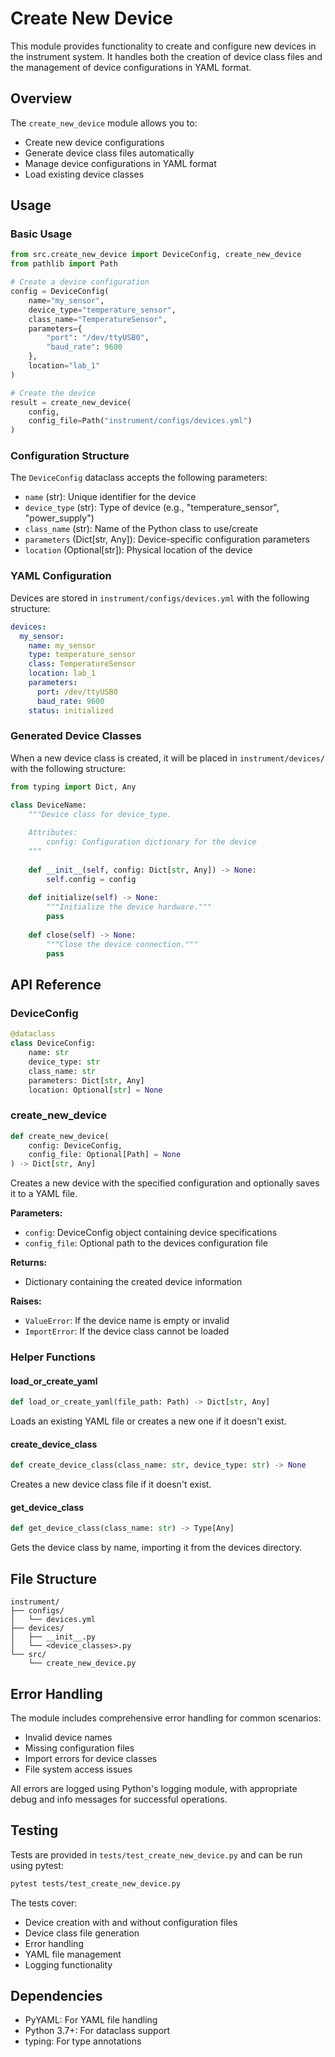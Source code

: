 # Create New Device

This module provides functionality to create and configure new devices in the instrument system. It handles both the creation of device class files and the management of device configurations in YAML format.

## Overview

The `create_new_device` module allows you to:
- Create new device configurations
- Generate device class files automatically
- Manage device configurations in YAML format
- Load existing device classes

## Usage

### Basic Usage

```python
from src.create_new_device import DeviceConfig, create_new_device
from pathlib import Path

# Create a device configuration
config = DeviceConfig(
    name="my_sensor",
    device_type="temperature_sensor",
    class_name="TemperatureSensor",
    parameters={
        "port": "/dev/ttyUSB0",
        "baud_rate": 9600
    },
    location="lab_1"
)

# Create the device
result = create_new_device(
    config,
    config_file=Path("instrument/configs/devices.yml")
)
```

### Configuration Structure

The `DeviceConfig` dataclass accepts the following parameters:

- `name` (str): Unique identifier for the device
- `device_type` (str): Type of device (e.g., "temperature_sensor", "power_supply")
- `class_name` (str): Name of the Python class to use/create
- `parameters` (Dict[str, Any]): Device-specific configuration parameters
- `location` (Optional[str]): Physical location of the device

### YAML Configuration

Devices are stored in `instrument/configs/devices.yml` with the following structure:

```yaml
devices:
  my_sensor:
    name: my_sensor
    type: temperature_sensor
    class: TemperatureSensor
    location: lab_1
    parameters:
      port: /dev/ttyUSB0
      baud_rate: 9600
    status: initialized
```

### Generated Device Classes

When a new device class is created, it will be placed in `instrument/devices/` with the following structure:

```python
from typing import Dict, Any

class DeviceName:
    """Device class for device_type.
    
    Attributes:
        config: Configuration dictionary for the device
    """
    
    def __init__(self, config: Dict[str, Any]) -> None:
        self.config = config
        
    def initialize(self) -> None:
        """Initialize the device hardware."""
        pass
        
    def close(self) -> None:
        """Close the device connection."""
        pass
```

## API Reference

### DeviceConfig

```python
@dataclass
class DeviceConfig:
    name: str
    device_type: str
    class_name: str
    parameters: Dict[str, Any]
    location: Optional[str] = None
```

### create_new_device

```python
def create_new_device(
    config: DeviceConfig,
    config_file: Optional[Path] = None
) -> Dict[str, Any]
```

Creates a new device with the specified configuration and optionally saves it to a YAML file.

**Parameters:**
- `config`: DeviceConfig object containing device specifications
- `config_file`: Optional path to the devices configuration file

**Returns:**
- Dictionary containing the created device information

**Raises:**
- `ValueError`: If the device name is empty or invalid
- `ImportError`: If the device class cannot be loaded

### Helper Functions

#### load_or_create_yaml
```python
def load_or_create_yaml(file_path: Path) -> Dict[str, Any]
```
Loads an existing YAML file or creates a new one if it doesn't exist.

#### create_device_class
```python
def create_device_class(class_name: str, device_type: str) -> None
```
Creates a new device class file if it doesn't exist.

#### get_device_class
```python
def get_device_class(class_name: str) -> Type[Any]
```
Gets the device class by name, importing it from the devices directory.

## File Structure

```
instrument/
├── configs/
│   └── devices.yml
├── devices/
│   ├── __init__.py
│   └── <device_classes>.py
└── src/
    └── create_new_device.py
```

## Error Handling

The module includes comprehensive error handling for common scenarios:
- Invalid device names
- Missing configuration files
- Import errors for device classes
- File system access issues

All errors are logged using Python's logging module, with appropriate debug and info messages for successful operations.

## Testing

Tests are provided in `tests/test_create_new_device.py` and can be run using pytest:

```bash
pytest tests/test_create_new_device.py
```

The tests cover:
- Device creation with and without configuration files
- Device class file generation
- Error handling
- YAML file management
- Logging functionality

## Dependencies

- PyYAML: For YAML file handling
- Python 3.7+: For dataclass support
- typing: For type annotations 